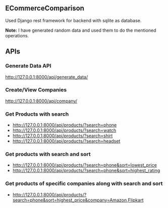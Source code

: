 ## ECommerceComparison

Used Django rest framework for backend with sqlite as database.

**Note:** I have generated random data and used them to do the mentioned operations.

## APIs
### Generate Data API
http://127.0.0.1:8000/api/generate_data/
### Create/View Companies
http://127.0.0.1:8000/api/company/
### Get Products with search
- http://127.0.0.1:8000/api/products/?search=phone
- http://127.0.0.1:8000/api/products/?search=watch
- http://127.0.0.1:8000/api/products/?search=shirt
- http://127.0.0.1:8000/api/products/?search=headset
### Get products with search and sort
- http://127.0.0.1:8000/api/products/?search=phone&sort=lowest_price
- http://127.0.0.1:8000/api/products/?search=phone&sort=highest_rating
### Get products of specific companies along with search and sort
- http://127.0.0.1:8000/api/products/?search=phone&sort=highest_price&company=Amazon,Flipkart
